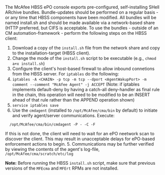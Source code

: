 The McAfee HBSS ePO console exports pre-configured, self-installing SHell ARchive bundles. Bundle-updates should be performed on a regular basis - or any time that HBSS components have been modified. All bundles will be named install.sh and should be made available via a network-based share (HTTP preferred, but CIFS is acceptable. To use the bundles - outside of an CM automation-framework - perform the following steps on the HBSS client:

1. Download a copy of the `install.sh` file from the network share and copy to the installation-target (HBSS client).
2. Change the mode of the `install.sh` script to be executable (e.g., `chmod a+x install.sh`)
3. Configure the client's host-based firewall to allow inbound connetions from the HBSS server. For `iptables` do the following:
  1. `iptables -A <CHAIN> -p tcp -m tcp --dport <AgentWakupPort> -m comment --comment "McAfee Agent" -j ACCEPT` (Note: if iptables implements default-deny by having a catch-all deny-handler as final rule in the chain, this operation will need to be modified to be an INSERT ahead of that rule rather than the APPEND operation shown)
  2. `service iptables save`
4. Use the `cmdagent` (installed to `/opt/McAfee/cma/bin` by default) to initiate  and verify agent/server communications. Execute:

  ~~~
    /opt/McAfee/cma/bin/cmdagent -P - -C -F
  ~~~

  If this is not done, the client will need to wait for an ePO neetwork scan to discover the client. This may result in unacceptable delays for ePO-based enforcement actions to begin.
5. Communications may be further verified by viewing the contents of the agent's log-file, `/opt/McAfee/cma/scratch/etc/log`

**Note:** Before running the HBSS `install.sh` script, make sure that previous versions of the `MFEcma` and `MFErt` RPMs are not installed.
